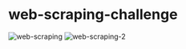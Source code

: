 # web-scraping-challenge

![web-scraping](https://user-images.githubusercontent.com/25973930/116180971-66f23800-a6df-11eb-94c3-732c537e100d.PNG)
![web-scraping-2](https://user-images.githubusercontent.com/25973930/116181054-8db06e80-a6df-11eb-87de-7f15027a5fa7.PNG)
